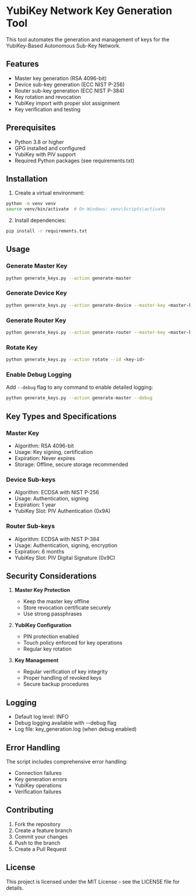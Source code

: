 # YubiKey Network Key Generation Tool

This tool automates the generation and management of keys for the YubiKey-Based Autonomous Sub-Key Network.

## Features

- Master key generation (RSA 4096-bit)
- Device sub-key generation (ECC NIST P-256)
- Router sub-key generation (ECC NIST P-384)
- Key rotation and revocation
- YubiKey import with proper slot assignment
- Key verification and testing

## Prerequisites

- Python 3.8 or higher
- GPG installed and configured
- YubiKey with PIV support
- Required Python packages (see requirements.txt)

## Installation

1. Create a virtual environment:
```bash
python -m venv venv
source venv/bin/activate  # On Windows: venv\Scripts\activate
```

2. Install dependencies:
```bash
pip install -r requirements.txt
```

## Usage

### Generate Master Key
```bash
python generate_keys.py --action generate-master
```

### Generate Device Key
```bash
python generate_keys.py --action generate-device --master-key <master-key-id> --id <device-id>
```

### Generate Router Key
```bash
python generate_keys.py --action generate-router --master-key <master-key-id> --id <router-id>
```

### Rotate Key
```bash
python generate_keys.py --action rotate --id <key-id>
```

### Enable Debug Logging
Add `--debug` flag to any command to enable detailed logging:
```bash
python generate_keys.py --action generate-master --debug
```

## Key Types and Specifications

### Master Key
- Algorithm: RSA 4096-bit
- Usage: Key signing, certification
- Expiration: Never expires
- Storage: Offline, secure storage recommended

### Device Sub-keys
- Algorithm: ECDSA with NIST P-256
- Usage: Authentication, signing
- Expiration: 1 year
- YubiKey Slot: PIV Authentication (0x9A)

### Router Sub-keys
- Algorithm: ECDSA with NIST P-384
- Usage: Authentication, signing, encryption
- Expiration: 6 months
- YubiKey Slot: PIV Digital Signature (0x9C)

## Security Considerations

1. **Master Key Protection**
   - Keep the master key offline
   - Store revocation certificate securely
   - Use strong passphrases

2. **YubiKey Configuration**
   - PIN protection enabled
   - Touch policy enforced for key operations
   - Regular key rotation

3. **Key Management**
   - Regular verification of key integrity
   - Proper handling of revoked keys
   - Secure backup procedures

## Logging

- Default log level: INFO
- Debug logging available with --debug flag
- Log file: key_generation.log (when debug enabled)

## Error Handling

The script includes comprehensive error handling:
- Connection failures
- Key generation errors
- YubiKey operations
- Verification failures

## Contributing

1. Fork the repository
2. Create a feature branch
3. Commit your changes
4. Push to the branch
5. Create a Pull Request

## License

This project is licensed under the MIT License - see the LICENSE file for details.